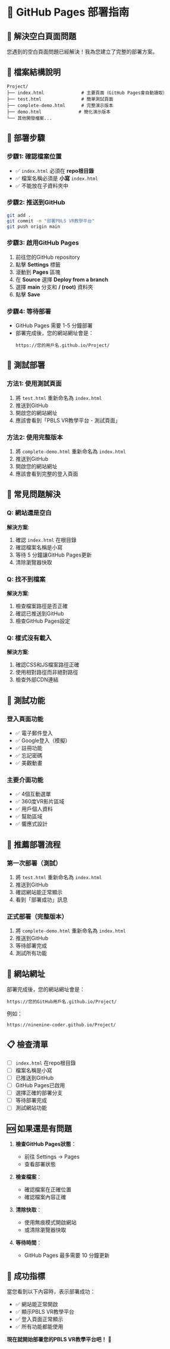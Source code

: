 # 🚀 GitHub Pages 部署指南

## 🎯 解決空白頁面問題

您遇到的空白頁面問題已經解決！我為您建立了完整的部署方案。

## 📁 檔案結構說明

```
Project/
├── index.html              # 主要頁面（GitHub Pages會自動讀取）
├── test.html               # 簡單測試頁面
├── complete-demo.html      # 完整演示版本
├── demo.html              # 簡化演示版本
└── 其他開發檔案...
```

## 🚀 部署步驟

### 步驟1: 確認檔案位置
- ✅ `index.html` 必須在 **repo根目錄**
- ✅ 檔案名稱必須是 **小寫** `index.html`
- ✅ 不能放在子資料夾中

### 步驟2: 推送到GitHub
```bash
git add .
git commit -m "部署PBLS VR教學平台"
git push origin main
```

### 步驟3: 啟用GitHub Pages
1. 前往您的GitHub repository
2. 點擊 **Settings** 標籤
3. 滾動到 **Pages** 區塊
4. 在 **Source** 選擇 **Deploy from a branch**
5. 選擇 **main** 分支和 **/ (root)** 資料夾
6. 點擊 **Save**

### 步驟4: 等待部署
- GitHub Pages 需要 1-5 分鐘部署
- 部署完成後，您的網站網址會是：
  ```
  https://您的用戶名.github.io/Project/
  ```

## 🧪 測試部署

### 方法1: 使用測試頁面
1. 將 `test.html` 重新命名為 `index.html`
2. 推送到GitHub
3. 開啟您的網站網址
4. 應該會看到「PBLS VR教學平台 - 測試頁面」

### 方法2: 使用完整版本
1. 將 `complete-demo.html` 重新命名為 `index.html`
2. 推送到GitHub
3. 開啟您的網站網址
4. 應該會看到完整的登入頁面

## 🔧 常見問題解決

### Q: 網站還是空白
**解決方案**:
1. 確認 `index.html` 在根目錄
2. 確認檔案名稱是小寫
3. 等待 5 分鐘讓GitHub Pages更新
4. 清除瀏覽器快取

### Q: 找不到檔案
**解決方案**:
1. 檢查檔案路徑是否正確
2. 確認已推送到GitHub
3. 檢查GitHub Pages設定

### Q: 樣式沒有載入
**解決方案**:
1. 確認CSS和JS檔案路徑正確
2. 使用相對路徑而非絕對路徑
3. 檢查外部CDN連結

## 📱 測試功能

### 登入頁面功能
- ✅ 電子郵件登入
- ✅ Google登入（模擬）
- ✅ 註冊功能
- ✅ 忘記密碼
- ✅ 美觀動畫

### 主要介面功能
- ✅ 4個互動選單
- ✅ 360度VR影片區域
- ✅ 用戶個人資料
- ✅ 幫助區域
- ✅ 響應式設計

## 🎯 推薦部署流程

### 第一次部署（測試）
1. 將 `test.html` 重新命名為 `index.html`
2. 推送到GitHub
3. 確認網站能正常顯示
4. 看到「部署成功」訊息

### 正式部署（完整版本）
1. 將 `complete-demo.html` 重新命名為 `index.html`
2. 推送到GitHub
3. 等待部署完成
4. 測試所有功能

## 🔗 網站網址

部署完成後，您的網站網址會是：
```
https://您的GitHub用戶名.github.io/Project/
```

例如：
```
https://ninenine-coder.github.io/Project/
```

## 📋 檢查清單

- [ ] `index.html` 在repo根目錄
- [ ] 檔案名稱是小寫
- [ ] 已推送到GitHub
- [ ] GitHub Pages已啟用
- [ ] 選擇正確的部署分支
- [ ] 等待部署完成
- [ ] 測試網站功能

## 🆘 如果還是有問題

1. **檢查GitHub Pages狀態**：
   - 前往 Settings → Pages
   - 查看部署狀態

2. **檢查檔案**：
   - 確認檔案在正確位置
   - 確認檔案內容正確

3. **清除快取**：
   - 使用無痕模式開啟網站
   - 或清除瀏覽器快取

4. **等待時間**：
   - GitHub Pages 最多需要 10 分鐘更新

## 🎉 成功指標

當您看到以下內容時，表示部署成功：
- ✅ 網站能正常開啟
- ✅ 顯示PBLS VR教學平台
- ✅ 登入頁面正常顯示
- ✅ 所有功能都能使用

**現在就開始部署您的PBLS VR教學平台吧！** 🚀
